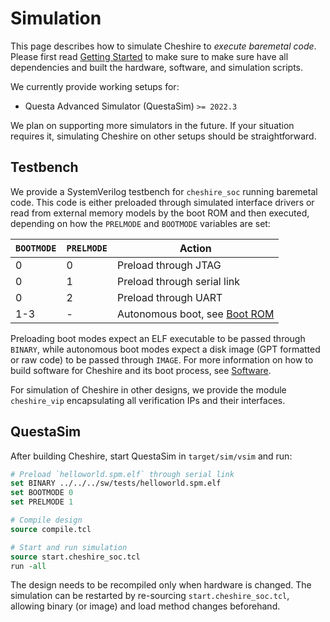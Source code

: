 # Simulation

This page describes how to simulate Cheshire to *execute baremetal code*. Please first read [Getting Started](../gs.md) to make sure to make sure have all dependencies and built the hardware, software, and simulation scripts.

We currently provide working setups for:

- Questa Advanced Simulator (QuestaSim) `>= 2022.3`

We plan on supporting more simulators in the future. If your situation requires it, simulating Cheshire on other setups should be straightforward.

## Testbench

We provide a SystemVerilog testbench for `cheshire_soc` running baremetal code. This code is either preloaded through simulated interface drivers or read from external memory models by the boot ROM and then executed, depending on how the  `PRELMODE` and `BOOTMODE` variables are set:

  | `BOOTMODE` | `PRELMODE` | Action                                   |
  | ---- | - | ------------------------------------------------------- |
  | 0    | 0 | Preload through JTAG                                    |
  | 0    | 1 | Preload through serial link                             |
  | 0    | 2 | Preload through UART                                    |
  | 1-3  | - | Autonomous boot, see [Boot ROM](../um/arch.md#boot-rom) |

Preloading boot modes expect an ELF executable to be passed through `BINARY`, while autonomous boot modes expect a disk image (GPT formatted or raw code) to be passed through `IMAGE`. For more information on how to build software for Cheshire and its boot process, see [Software](../um/sw.md).

For simulation of Cheshire in other designs, we provide the module `cheshire_vip` encapsulating all verification IPs and their interfaces.

## QuestaSim

After building Cheshire, start QuestaSim in `target/sim/vsim` and run:

```tcl
# Preload `helloworld.spm.elf` through serial link
set BINARY ../../../sw/tests/helloworld.spm.elf
set BOOTMODE 0
set PRELMODE 1

# Compile design
source compile.tcl

# Start and run simulation
source start.cheshire_soc.tcl
run -all
```

The design needs to be recompiled only when hardware is changed. The simulation can be restarted by re-sourcing `start.cheshire_soc.tcl`, allowing binary (or image) and load method changes beforehand.
